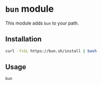# `bun` module

This module adds `bun` to your path.

## Installation

```sh
curl -fsSL https://bun.sh/install | bash
```

## Usage

```sh
bun
```
